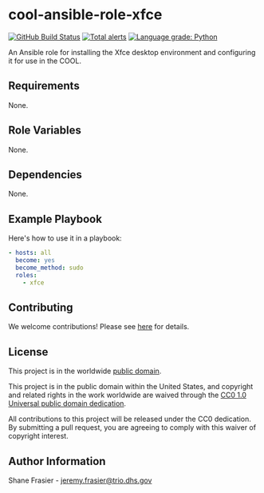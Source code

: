 # cool-ansible-role-xfce #

[![GitHub Build Status](https://github.com/cisagov/cool-ansible-role-xfce/workflows/build/badge.svg)](https://github.com/cisagov/cool-ansible-role-xfce/actions)
[![Total alerts](https://img.shields.io/lgtm/alerts/g/cisagov/cool-ansible-role-xfce.svg?logo=lgtm&logoWidth=18)](https://lgtm.com/projects/g/cisagov/cool-ansible-role-xfce/alerts/)
[![Language grade: Python](https://img.shields.io/lgtm/grade/python/g/cisagov/cool-ansible-role-xfce.svg?logo=lgtm&logoWidth=18)](https://lgtm.com/projects/g/cisagov/cool-ansible-role-xfce/context:python)

An Ansible role for installing the Xfce desktop environment and configuring it
for use in the COOL.

## Requirements ##

None.

## Role Variables ##

None.

## Dependencies ##

None.

## Example Playbook ##

Here's how to use it in a playbook:

```yaml
- hosts: all
  become: yes
  become_method: sudo
  roles:
    - xfce
```

## Contributing ##

We welcome contributions!  Please see [here](CONTRIBUTING.md) for
details.

## License ##

This project is in the worldwide [public domain](LICENSE).

This project is in the public domain within the United States, and
copyright and related rights in the work worldwide are waived through
the [CC0 1.0 Universal public domain
dedication](https://creativecommons.org/publicdomain/zero/1.0/).

All contributions to this project will be released under the CC0
dedication. By submitting a pull request, you are agreeing to comply
with this waiver of copyright interest.

## Author Information ##

Shane Frasier - <jeremy.frasier@trio.dhs.gov>
